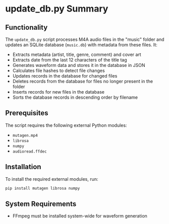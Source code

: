 # update_db.py Summary

## Functionality
The `update_db.py` script processes M4A audio files in the "music" folder and updates an SQLite database (`music.db`) with metadata from these files. It:
- Extracts metadata (artist, title, genre, comment) and cover art
- Extracts date from the last 12 characters of the title tag
- Generates waveform data and stores it in the database in JSON
- Calculates file hashes to detect file changes
- Updates records in the database for changed files
- Deletes records from the database for files no longer present in the folder
- Inserts records for new files in the database
- Sorts the database records in descending order by filename

## Prerequisites
The script requires the following external Python modules:
- `mutagen.mp4`
- `librosa`
- `numpy`
- `audioread.ffdec`

## Installation
To install the required external modules, run:
```bash
pip install mutagen librosa numpy
```

## System Requirements
- FFmpeg must be installed system-wide for waveform generation
